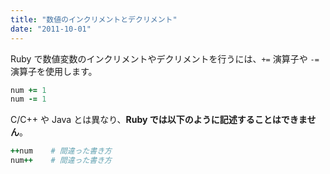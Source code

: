 ```yaml
---
title: "数値のインクリメントとデクリメント"
date: "2011-10-01"
---
```


Ruby で数値変数のインクリメントやデクリメントを行うには、`+=` 演算子や `-=` 演算子を使用します。

```ruby
num += 1
num -= 1
```

C/C++ や Java とは異なり、**Ruby では以下のように記述することはできません**。

```ruby
++num    # 間違った書き方
num++    # 間違った書き方
```

